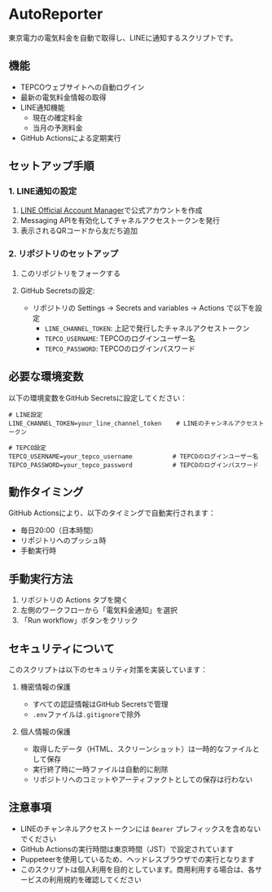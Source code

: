 # AutoReporter

東京電力の電気料金を自動で取得し、LINEに通知するスクリプトです。

## 機能

- TEPCOウェブサイトへの自動ログイン
- 最新の電気料金情報の取得
- LINE通知機能
  - 現在の確定料金
  - 当月の予測料金
- GitHub Actionsによる定期実行

## セットアップ手順

### 1. LINE通知の設定

1. [LINE Official Account Manager](https://account.line.biz/)で公式アカウントを作成
2. Messaging APIを有効化してチャネルアクセストークンを発行
3. 表示されるQRコードから友だち追加

### 2. リポジトリのセットアップ

1. このリポジトリをフォークする

2. GitHub Secretsの設定:
   - リポジトリの Settings → Secrets and variables → Actions で以下を設定
     - `LINE_CHANNEL_TOKEN`: 上記で発行したチャネルアクセストークン
     - `TEPCO_USERNAME`: TEPCOのログインユーザー名
     - `TEPCO_PASSWORD`: TEPCOのログインパスワード

## 必要な環境変数

以下の環境変数をGitHub Secretsに設定してください：

```env
# LINE設定
LINE_CHANNEL_TOKEN=your_line_channel_token    # LINEのチャンネルアクセストークン

# TEPCO設定
TEPCO_USERNAME=your_tepco_username           # TEPCOのログインユーザー名
TEPCO_PASSWORD=your_tepco_password           # TEPCOのログインパスワード
```

## 動作タイミング

GitHub Actionsにより、以下のタイミングで自動実行されます：

- 毎日20:00（日本時間）
- リポジトリへのプッシュ時
- 手動実行時

## 手動実行方法

1. リポジトリの Actions タブを開く
2. 左側のワークフローから「電気料金通知」を選択
3. 「Run workflow」ボタンをクリック

## セキュリティについて

このスクリプトは以下のセキュリティ対策を実装しています：

1. 機密情報の保護
   - すべての認証情報はGitHub Secretsで管理
   - `.env`ファイルは`.gitignore`で除外

2. 個人情報の保護
   - 取得したデータ（HTML、スクリーンショット）は一時的なファイルとして保存
   - 実行終了時に一時ファイルは自動的に削除
   - リポジトリへのコミットやアーティファクトとしての保存は行わない

## 注意事項

- LINEのチャンネルアクセストークンには `Bearer` プレフィックスを含めないでください
- GitHub Actionsの実行時間は東京時間（JST）で設定されています
- Puppeteerを使用しているため、ヘッドレスブラウザでの実行となります
- このスクリプトは個人利用を目的としています。商用利用する場合は、各サービスの利用規約を確認してください 